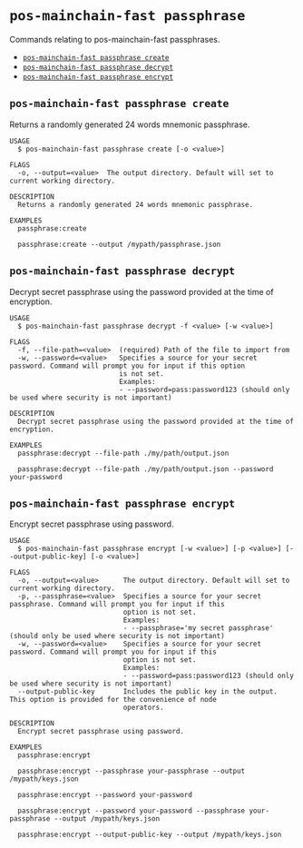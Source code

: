 # `pos-mainchain-fast passphrase`

Commands relating to pos-mainchain-fast passphrases.

- [`pos-mainchain-fast passphrase create`](#pos-mainchain-fast-passphrase-create)
- [`pos-mainchain-fast passphrase decrypt`](#pos-mainchain-fast-passphrase-decrypt)
- [`pos-mainchain-fast passphrase encrypt`](#pos-mainchain-fast-passphrase-encrypt)

## `pos-mainchain-fast passphrase create`

Returns a randomly generated 24 words mnemonic passphrase.

```
USAGE
  $ pos-mainchain-fast passphrase create [-o <value>]

FLAGS
  -o, --output=<value>  The output directory. Default will set to current working directory.

DESCRIPTION
  Returns a randomly generated 24 words mnemonic passphrase.

EXAMPLES
  passphrase:create

  passphrase:create --output /mypath/passphrase.json
```

## `pos-mainchain-fast passphrase decrypt`

Decrypt secret passphrase using the password provided at the time of encryption.

```
USAGE
  $ pos-mainchain-fast passphrase decrypt -f <value> [-w <value>]

FLAGS
  -f, --file-path=<value>  (required) Path of the file to import from
  -w, --password=<value>   Specifies a source for your secret password. Command will prompt you for input if this option
                           is not set.
                           Examples:
                           - --password=pass:password123 (should only be used where security is not important)

DESCRIPTION
  Decrypt secret passphrase using the password provided at the time of encryption.

EXAMPLES
  passphrase:decrypt --file-path ./my/path/output.json

  passphrase:decrypt --file-path ./my/path/output.json --password your-password
```

## `pos-mainchain-fast passphrase encrypt`

Encrypt secret passphrase using password.

```
USAGE
  $ pos-mainchain-fast passphrase encrypt [-w <value>] [-p <value>] [--output-public-key] [-o <value>]

FLAGS
  -o, --output=<value>      The output directory. Default will set to current working directory.
  -p, --passphrase=<value>  Specifies a source for your secret passphrase. Command will prompt you for input if this
                            option is not set.
                            Examples:
                            - --passphrase='my secret passphrase' (should only be used where security is not important)
  -w, --password=<value>    Specifies a source for your secret password. Command will prompt you for input if this
                            option is not set.
                            Examples:
                            - --password=pass:password123 (should only be used where security is not important)
  --output-public-key       Includes the public key in the output. This option is provided for the convenience of node
                            operators.

DESCRIPTION
  Encrypt secret passphrase using password.

EXAMPLES
  passphrase:encrypt

  passphrase:encrypt --passphrase your-passphrase --output /mypath/keys.json

  passphrase:encrypt --password your-password

  passphrase:encrypt --password your-password --passphrase your-passphrase --output /mypath/keys.json

  passphrase:encrypt --output-public-key --output /mypath/keys.json
```
